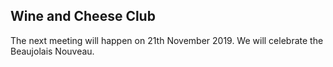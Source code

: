 ## Wine and Cheese Club

The next meeting will happen on 21th November 2019. We will celebrate the Beaujolais Nouveau.
